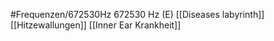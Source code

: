#Frequenzen/672530Hz
672530 Hz (E)
[[Diseases labyrinth]]
[[Hitzewallungen]]
[[Inner Ear Krankheit]]